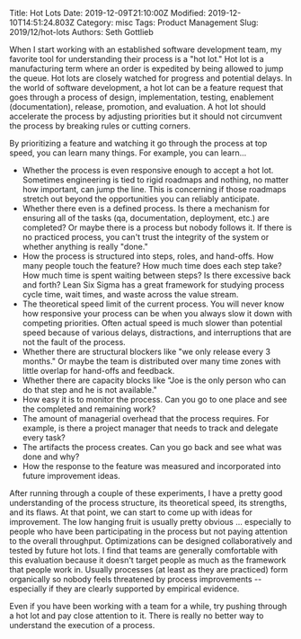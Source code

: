 Title: Hot Lots
Date: 2019-12-09T21:10:00Z
Modified: 2019-12-10T14:51:24.803Z
Category: misc
Tags: Product Management
Slug: 2019/12/hot-lots
Authors: Seth Gottlieb

When I start working with an established software development team, my favorite tool for understanding their process is a "hot lot." Hot lot is a manufacturing term where an order is expedited by being allowed to jump the queue. Hot lots are closely watched for progress and potential delays. In the world of software development, a hot lot can be a feature request that goes through a process of design, implementation, testing, enablement (documentation), release, promotion, and evaluation. A hot lot should accelerate the process by adjusting priorities but it should not circumvent the process by breaking rules or cutting corners. 

By prioritizing a feature and watching it go through the process at top speed, you can learn many things. For example, you can learn...

*   Whether the process is even responsive enough to accept a hot lot. Sometimes engineering is tied to rigid roadmaps and nothing, no matter how important, can jump the line. This is concerning if those roadmaps stretch out beyond the opportunities you can reliably anticipate.
*   Whether there even is a defined process. Is there a mechanism for ensuring all of the tasks (qa, documentation, deployment, etc.) are completed? Or maybe there is a process but nobody follows it. If there is no practiced process, you can't trust the integrity of the system or whether anything is really "done."
*   How the process is structured into steps, roles, and hand-offs. How many people touch the feature? How much time does each step take? How much time is spent waiting between steps? Is there excessive back and forth? Lean Six Sigma has a great framework for studying process cycle time, wait times, and waste across the value stream. 
*   The theoretical speed limit of the current process. You will never know how responsive your process can be when you always slow it down with competing priorities. Often actual speed is much slower than potential speed because of various delays, distractions, and interruptions that are not the fault of the process.
*   Whether there are structural blockers like "we only release every 3 months." Or maybe the team is distributed over many time zones with little overlap for hand-offs and feedback.
*   Whether there are capacity blocks like "Joe is the only person who can do that step and he is not available."
*   How easy it is to monitor the process. Can you go to one place and see the completed and remaining work?
*   The amount of managerial overhead that the process requires. For example, is there a project manager that needs to track and delegate every task?
*   The artifacts the process creates. Can you go back and see what was done and why?
*   How the response to the feature was measured and incorporated into future improvement ideas.

After running through a couple of these experiments, I have a pretty good understanding of the process structure, its theoretical speed, its strengths, and its flaws. At that point, we can start to come up with ideas for improvement. The low hanging fruit is usually pretty obvious ... especially to people who have been participating in the process but not paying attention to the overall throughput. Optimizations can be designed collaboratively and tested by future hot lots. I find that teams are generally comfortable with this evaluation because it doesn't target people as much as the framework that people work in. Usually processes (at least as they are practiced) form organically so nobody feels threatened by process improvements -- especially if they are clearly supported by empirical evidence.

Even if you have been working with a team for a while, try pushing through a hot lot and pay close attention to it. There is really no better way to understand the execution of a process.

